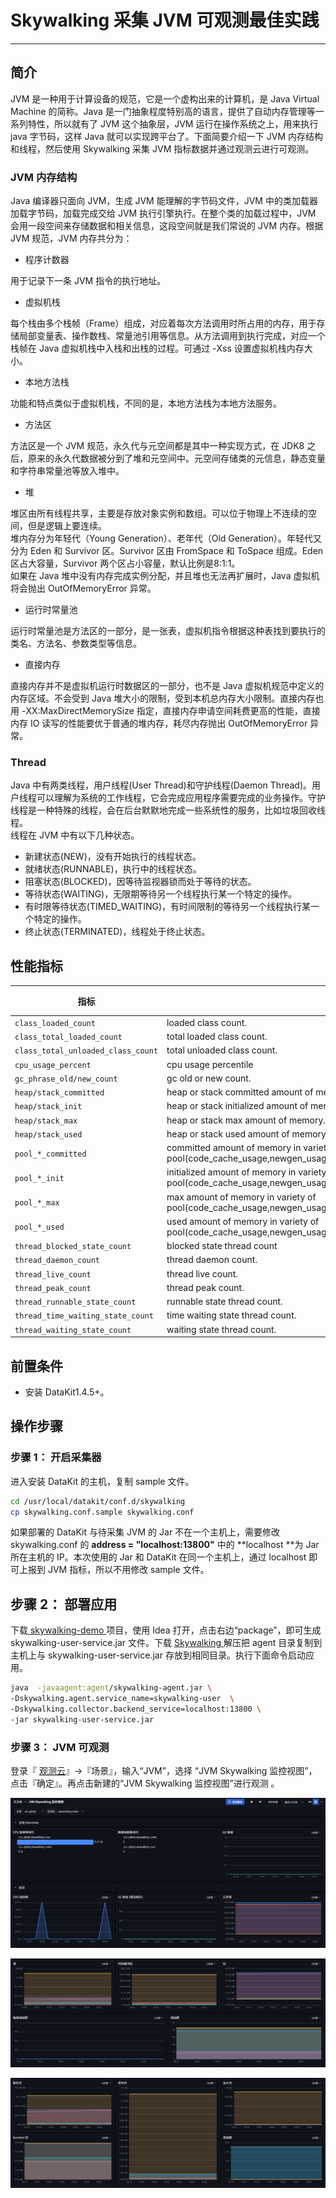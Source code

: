 # Skywalking 采集 JVM 可观测最佳实践

---

## 简介

JVM 是一种用于计算设备的规范，它是一个虚构出来的计算机，是 Java Virtual Machine 的简称。Java 是一门抽象程度特别高的语言，提供了自动内存管理等一系列特性，所以就有了 JVM 这个抽象层，JVM 运行在操作系统之上，用来执行 java 字节码，这样 Java 就可以实现跨平台了。下面简要介绍一下 JVM 内存结构和线程，然后使用 Skywalking 采集 JVM 指标数据并通过观测云进行可观测。

### JVM 内存结构

Java 编译器只面向 JVM，生成 JVM 能理解的字节码文件，JVM 中的类加载器加载字节码，加载完成交给 JVM 执行引擎执行。在整个类的加载过程中，JVM 会用一段空间来存储数据和相关信息，这段空间就是我们常说的 JVM 内存。根据 JVM 规范，JVM 内存共分为：

- 程序计数器

用于记录下一条 JVM 指令的执行地址。

- 虚拟机栈

每个栈由多个栈帧（Frame）组成，对应着每次方法调用时所占用的内存，用于存储局部变量表、操作数栈、常量池引用等信息。从方法调用到执行完成，对应一个栈帧在 Java 虚拟机栈中入栈和出栈的过程。可通过 -Xss 设置虚拟机栈内存大小。

- 本地方法栈

功能和特点类似于虚拟机栈，不同的是，本地方法栈为本地方法服务。

- 方法区

方法区是一个 JVM 规范，永久代与元空间都是其中一种实现方式，在 JDK8 之后，原来的永久代数据被分到了堆和元空间中。元空间存储类的元信息，静态变量和字符串常量池等放入堆中。

- 堆

堆区由所有线程共享，主要是存放对象实例和数组。可以位于物理上不连续的空间，但是逻辑上要连续。<br />堆内存分为年轻代（Young Generation）、老年代（Old Generation）。年轻代又分为 Eden 和 Survivor 区。Survivor 区由 FromSpace 和 ToSpace 组成。Eden 区占大容量，Survivor 两个区占小容量，默认比例是8:1:1。<br />如果在 Java 堆中没有内存完成实例分配，并且堆也无法再扩展时，Java 虚拟机将会抛出 OutOfMemoryError 异常。

- 运行时常量池

运行时常量池是方法区的一部分，是一张表，虚拟机指令根据这种表找到要执行的类名、方法名、参数类型等信息。

- 直接内存

直接内存并不是虚拟机运行时数据区的一部分，也不是 Java 虚拟机规范中定义的内存区域。不会受到 Java 堆大小的限制，受到本机总内存大小限制。直接内存也用 -XX:MaxDirectMemorySize 指定，直接内存申请空间耗费更高的性能，直接内存 IO 读写的性能要优于普通的堆内存，耗尽内存抛出 OutOfMemoryError 异常。

### Thread

Java 中有两类线程，用户线程(User Thread)和守护线程(Daemon Thread)。用户线程可以理解为系统的工作线程，它会完成应用程序需要完成的业务操作。守护线程是一种特殊的线程，会在后台默默地完成一些系统性的服务，比如垃圾回收线程。<br />        线程在 JVM 中有以下几种状态。

- 新建状态(NEW)，没有开始执行的线程状态。
- 就绪状态(RUNNABLE)，执行中的线程状态。
- 阻塞状态(BLOCKED)，因等待监视器锁而处于等待的状态。
- 等待状态(WAITING)，无限期等待另一个线程执行某一个特定的操作。
- 有时限等待状态(TIMED_WAITING)，有时间限制的等待另一个线程执行某一个特定的操作。
- 终止状态(TERMINATED)，线程处于终止状态。

## 性能指标

| 指标 | 描述 | 数据类型 | 单位 |
| --- | --- | --- | --- |
| `class_loaded_count` | loaded class count. | int | count |
| `class_total_loaded_count` | total loaded class count. | int | count |
| `class_total_unloaded_class_count` | total unloaded class count. | int | count |
| `cpu_usage_percent` | cpu usage percentile | float | percent |
| `gc_phrase_old/new_count` | gc old or new count. | int | count |
| `heap/stack_committed` | heap or stack committed amount of memory. | int | count |
| `heap/stack_init` | heap or stack initialized amount of memory. | int | count |
| `heap/stack_max` | heap or stack max amount of memory. | int | count |
| `heap/stack_used` | heap or stack used amount of memory. | int | count |
| `pool_*_committed` | committed amount of memory in variety of pool(code_cache_usage,newgen_usage,oldgen_usage,survivor_usage,permgen_usage,metaspace_usage). | int | count |
| `pool_*_init` | initialized amount of memory in variety of pool(code_cache_usage,newgen_usage,oldgen_usage,survivor_usage,permgen_usage,metaspace_usage). | int | count |
| `pool_*_max` | max amount of memory in variety of pool(code_cache_usage,newgen_usage,oldgen_usage,survivor_usage,permgen_usage,metaspace_usage). | int | count |
| `pool_*_used` | used amount of memory in variety of pool(code_cache_usage,newgen_usage,oldgen_usage,survivor_usage,permgen_usage,metaspace_usage). | int | count |
| `thread_blocked_state_count` | blocked state thread count | int | count |
| `thread_daemon_count` | thread daemon count. | int | count |
| `thread_live_count` | thread live count. | int | count |
| `thread_peak_count` | thread peak count. | int | count |
| `thread_runnable_state_count` | runnable state thread count. | int | count |
| `thread_time_waiting_state_count` | time waiting state thread count. | int | count |
| `thread_waiting_state_count` | waiting state thread count. | int | count |

## 前置条件

- 安装 DataKit1.4.5+。

## 操作步骤

### 步骤 1： 开启采集器

进入安装 DataKit 的主机，复制 sample 文件。

```bash
cd /usr/local/datakit/conf.d/skywalking
cp skywalking.conf.sample skywalking.conf  
```

如果部署的 DataKit 与待采集 JVM 的 Jar 不在一个主机上，需要修改 skywalking.conf 的 **address = "localhost:13800"** 中的 **localhost **为 Jar 所在主机的 IP。本次使用的 Jar 和 DataKit 在同一个主机上，通过 localhost 即可上报到 JVM 指标，所以不用修改 sample 文件。

## 步骤 2： 部署应用

下载[ skywalking-demo ](skywalking-demo)项目，使用 Idea 打开，点击右边“package”，即可生成 skywalking-user-service.jar 文件。下载 [Skywalking ](https://archive.apache.org/dist/skywalking/8.7.0/apache-skywalking-apm-8.7.0.tar.gz)解压把 agent 目录复制到主机上与  skywalking-user-service.jar 存放到相同目录。执行下面命令启动应用。

```bash
java  -javaagent:agent/skywalking-agent.jar \
-Dskywalking.agent.service_name=skywalking-user  \
-Dskywalking.collector.backend_service=localhost:13800 \
-jar skywalking-user-service.jar
```

### 步骤 3： JVM 可观测

登录『 [观测云](https://console.guance.com/)』->『场景』，输入“JVM”，选择 “JVM Skywalking 监控视图”，点击『确定』。再点击新建的“JVM Skywalking 监控视图”进行观测 。

![image](../images/skywalking-jvm1.png)

![image](../images/skywalking-jvm2.png)

![image](../images/skywalking-jvm3.png)


